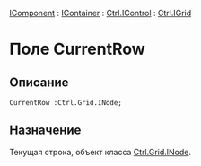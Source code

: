 ﻿---
Link: Com.Ctrl.IGrid.@CurrentRow
---

[IComponent](topic:Com.Custom.ComClasses.IComponent.Default) :
[IContainer](topic:Com.Custom.ComClasses.IContainer.Default) :
[Ctrl.IControl](topic:Com.Custom.ComClasses.Ctrl.IControl.Default) :
[Ctrl.IGrid](Default)

# Поле CurrentRow

## Описание

    CurrentRow :Ctrl.Grid.INode;

## Назначение

Текущая строка, объект класса [Ctrl.Grid.INode](topic:Com.Custom.ComClasses.Ctrl.Grid.INode.Default).
